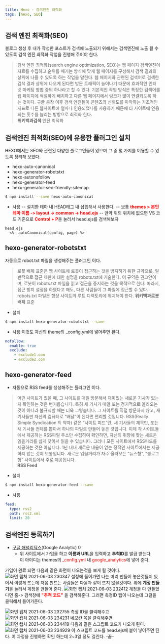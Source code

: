 ```yaml
---
title: Hexo - 검색엔진 최적화
tags: [hexo, SEO]
---
```


## 검색 엔진 최적화(SEO)

블로그 생성 후 내가 작성한 포스트가 검색에 노출되기 위해서는 검색엔진에 노출 될 수 있도록 검색 엔진 최적화 작업을 진행해 주어야 한다.

> 검색 엔진 최적화(search engine optimization, SEO)는 웹 페이지 검색엔진이 자료를 수집하고 순위를 매기는 방식에 맞게 웹 페이지를 구성해서 검색 결과의 상위에 나올 수 있도록 하는 작업을 말한다. 웹 페이지와 관련된 검색어로 검색한 검색 결과 상위에 나오게 된다면 방문 트래픽이 늘어나기 때문에 효과적인 인터넷 마케팅 방법 중의 하나라고 할 수 있다. 기본적인 작업 방식은 특정한 검색어를 웹 페이지에 적절하게 배치하고 다른 웹 페이지에서 링크가 많이 연결되도록 하는 것이다. 구글 등장 이후 검색 엔진들이 콘텐츠의 신뢰도를 파악하는 기초적인 지표로 다른 웹사이트에 얼마나 인용되었나를 사용하기 때문에 타 사이트에 인용되는 횟수를 늘리는 방향으로 최적화 한다.
> </br> <b>위키백과검색</b> 엔진 최적화

## 검색엔진 최적화(SEO)에 유용한 플러그인 설치

HEXO에서는 SEO와 관련된 다양한 플로그인들이 있으며 그 중 몇 가지를 이용할 수 있도록 정리해 보았다.

- hexo-auto-canonical
- hexo-generator-robotstxt
- hexo-autonofollow
- hexo-generator-feed
- hexo-generator-seo-friendly-sitemap

```bash
$ npm install --save hexo-auto-canonical
```

- 사용
  -- 설치한 테마 내 HEAD태그 내 삽입해서 사용한다.
  -- 보통 <b style="color: red">themes > 본인 테마 이름 -> layout -> common -> head.ejs</b>
  -- 만약 위의 위치에 없으면 VS 코드 기준으로 <b style="color: red">Control + P</b>을 눌러서 head.ejs를 검색해보자

```htnl
head.ejs
  <%- autoCanonical(config, page) %>
```

<!--more-->

## hexo-generator-robotstxt

자동으로 robot.txt 파일을 생성해주는 플러그인 이다.

> 로봇 배제 표준은 웹 사이트에 로봇이 접근하는 것을 방지하기 위한 규약으로, 일반적으로 접근 제한에 대한 설명을 robots.txt에 기술한다. 이 규약은 권고안이며, 로봇이 robots.txt 파일을 읽고 접근을 중지하는 것을 목적으로 한다. 따라서, 접근 방지 설정을 하였다고 해도, 다른 사람들이 그 파일에 접근할 수 있다. robots.txt 파일은 항상 사이트의 루트 디렉토리에 위치해야 한다.
> <b>위키백과로봇 배제</b> 표준

- 설치

```bash
$ npm install hexo-generator-robotstxt --save
```

- 사용
  이것도 자신의 theme의 \_config.yml에 넣어주면 된다.

```yml
nofollow:
  enable: true
  exclude:
    - exclude1.com
    - exclude2.com
```

## hexo-generator-feed

- 자동으로 RSS feed를 생성해주는 플러그인 이다.

> 어떤 사이트가 있을 때, 그 사이트를 매일 방문해서 재미있는 새로운 기사가 있는지 확인하는 것은 번거롭습니다. 특히 새 기사가 매일 또는 정기적으로 올라오는 것이 아니라 불규칙할 때는 더욱 그렇습니다.
> 그 사이트를 직접 방문하지 않고, 새 기사들만 자신의 컴퓨터로 “배달”이 된다면 편리할 것입니다.
> RSS(Really Simple Syndication 의 약자) 같은 “사이트 피드”란, 새 기사들의 제목만, 또는 새 기사들 전체를 뽑아서 하나의 파일로 만들어 놓은 것입니다.
> 이제 각 사이트들에서 제공하는 RSS파일 주소만 수집하여 확인하면, 자신의 취향에 맞는 새로운 읽을거리를 쉽게 찾아서 읽을 수 있습니다.
> 그러나 모든 사이트에서 RSS피드를 제공하는 것은 아닙니다. 1년 내내 새로운 내용이 없는 정적인 사이트에서는 제공하지 않는 것이 보통입니다. 새로운 읽을거리가 자주 올라오는 “뉴스형”, “블로그형” 사이트에서 주로 제공됩니다.</br> <b>RSS Feed</b>

- 설치

```bash
$ npm install hexo-generator-feed --save
```

- 사용

```yml
feed:
  type: rss2
  path: rss2.xml
  limit: 20
```

## 검색엔진 등록하기

- [구글 애널리틱스](https://analytics.google.com/)(Google Analytic)
  0
  - 위 사이트에서 가입을 하고 <b>이름과 URL</b>을 입력하고 <b>추척ID</b>를 발급 받는다. </br> 이 아이디는 themes의 <span style="color: red">\_config.yml</span> 내 <span style="color: red">google_analytics</span>에 넣어 준다.

가입이 완료 되면 다음과 같은 화면이 나오는것을 보게 될 것이다.
![화면 캡처 2021-06-03 230347](https://user-images.githubusercontent.com/49426352/120660092-f0a4da80-c4c1-11eb-8de1-2425caf96246.png)
설정에 들어가면 나는 미리 만들어 놓은것들이 있어서 이렇게 뜨는데 처음 만드는 사람들은 다음과 같이 뜨지 않을것이다.
위에 <b>계정 만들기</b>을 눌러서 계정을 만들어 준다.
![화면 캡처 2021-06-03 232412](https://user-images.githubusercontent.com/49426352/120661993-bb998780-c4c3-11eb-811c-0a5dadfc15e2.png)
계정을 다 만들었다면 홈-> 검색창에 <b style="color:red">"추적 코드"</b> 을 검색해준다.
그러면 측정ID 탭이 나오는데 그걸을 클릭해서 들어가준다.

![화면 캡처 2021-06-03 232755](https://user-images.githubusercontent.com/49426352/120663571-18497200-c4c5-11eb-9c1e-7e8a72bfa526.png)
측정 ID을 클릭해주고
![화면 캡처 2021-06-03 234231](https://user-images.githubusercontent.com/49426352/120665295-9a866600-c4c6-11eb-81ca-fa1466ec0b6f.png)
네모칸 쪽을 클릭해주면
![화면 캡처 2021-06-03 234419](https://user-images.githubusercontent.com/49426352/120665300-9b1efc80-c4c6-11eb-97e8-b94ab3fb05b4.png)
다음과 같은 스크립트 코드가 나오게 된다.
![화면 캡처 2021-06-03 234929](https://user-images.githubusercontent.com/49426352/120665303-9bb79300-c4c6-11eb-8ddd-3824cea3d006.png)
이 스크립트 코드를 head.ejs에 붙어 넣어주면 된다.
이 과정을 진행하면 확인 하는데 2~3일 정도 걸린다. -끝-
